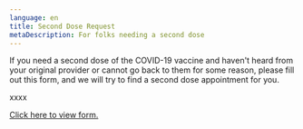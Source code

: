 ```yaml
---
language: en
title: Second Dose Request
metaDescription: For folks needing a second dose
---
```

If you need a second dose of the COVID-19 vaccine and haven't heard from your original provider or cannot go back to them for some reason, please fill out this form, and we will try to find a second dose appointment for you. 

xxxx 

<a class="openforms-embed" href="https://us.openforms.com/Form/48f5fb00-9cf6-4c45-b6ea-bc4c6580d411">Click here to view form.</a>

